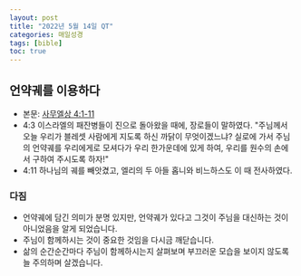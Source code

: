 ```yaml
---
layout: post
title: "2022년 5월 14일 QT"
categories: 매일성경
tags: [bible]
toc: true
---
```


## 언약궤를 이용하다
- 본문: [사무엘상 4:1-11](https://www.bskorea.or.kr/bible/korbibReadpage.php?version=SAENEW&book=1sa&chap=4&sec=1&cVersion=&fontSize=15px&fontWeight=normal)
- 4:3 이스라엘의 패잔병들이 진으로 돌아왔을 때에, 장로들이 말하였다. "주님께서 오늘 우리가 블레셋 사람에게 지도록 하신 까닭이 무엇이겠느냐? 실로에 가서 주님의 언약궤를 우리에게로 모셔다가 우리 한가운데에 있게 하여, 우리를 원수의 손에서 구하여 주시도록 하자!"
- 4:11 하나님의 궤를 빼앗겼고, 엘리의 두 아들 홉니와 비느하스도 이 때 전사하였다.

### 다짐
- 언약궤에 담긴 의미가 분명 있지만, 언약궤가 있다고 그것이 주님을 대신하는 것이 아니었음을 알게 되었습니다.
- 주님이 함께하시는 것이 중요한 것임을 다시금 깨닫습니다.
- 삶의 순간순간마다 주님이 함께하시는지 살펴보며 부끄러운 모습을 보이지 않도록 늘 주의하며 살겠습니다.
